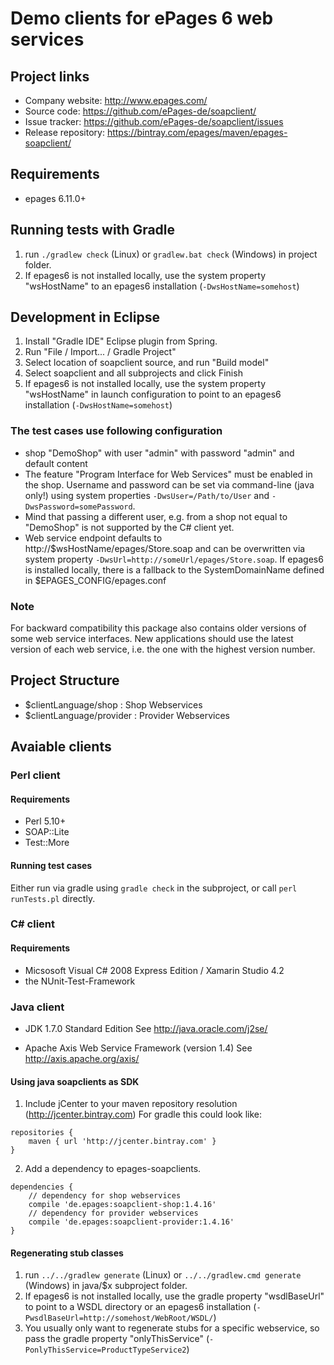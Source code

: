 # Demo clients for ePages 6 web services #

## Project links ##

- Company website: http://www.epages.com/
- Source code: https://github.com/ePages-de/soapclient/
- Issue tracker: https://github.com/ePages-de/soapclient/issues
- Release repository: https://bintray.com/epages/maven/epages-soapclient/

## Requirements ##

- epages 6.11.0+

## Running tests with Gradle ##

1. run ```./gradlew check``` (Linux) or ```gradlew.bat check``` (Windows) in project folder.
2. If epages6 is not installed locally, use the
   system property "wsHostName" to an epages6 installation (```-DwsHostName=somehost```)

## Development in Eclipse ##

1. Install "Gradle IDE" Eclipse plugin from Spring.
2. Run "File / Import... / Gradle Project"
3. Select location of soapclient source, and run "Build model"
4. Select soapclient and all subprojects and click Finish
5. If epages6 is not installed locally, use the
   system property "wsHostName" in launch configuration to point
   to an epages6 installation (```-DwsHostName=somehost```)

### The test cases use following configuration ###

- shop "DemoShop" with user "admin" with password "admin" and default content
- The feature "Program Interface for Web Services" must be enabled in the shop.
  Username and password can be set via command-line (java only!) using system
  properties ```-DwsUser=/Path/to/User``` and ```-DwsPassword=somePassword```.
- Mind that passing a different user, e.g. from a shop not equal to "DemoShop"
  is not supported by the C# client yet.
- Web service endpoint defaults to http://$wsHostName/epages/Store.soap and
  can be overwritten via system property
  ```-DwsUrl=http://someUrl/epages/Store.soap```. If epages6 is installed locally,
  there is a fallback to the SystemDomainName defined in $EPAGES_CONFIG/epages.conf

### Note ###

For backward compatibility this package also contains older versions of some
web service interfaces. New applications should use the latest version of each
web service, i.e. the one with the highest version number.

## Project Structure ##

- $clientLanguage/shop : Shop Webservices
- $clientLanguage/provider : Provider Webservices

## Avaiable clients ##

### Perl client ###

#### Requirements ####

- Perl 5.10+
- SOAP::Lite
- Test::More

#### Running test cases ####

Either run via gradle using ```gradle check``` in the subproject, or call ```perl runTests.pl``` directly.

### C# client ###

#### Requirements ####

- Micsosoft Visual C# 2008 Express Edition / Xamarin Studio 4.2
- the NUnit-Test-Framework

### Java client ###

- JDK 1.7.0 Standard Edition
  See http://java.oracle.com/j2se/

- Apache Axis Web Service Framework (version 1.4)
  See http://axis.apache.org/axis/

#### Using java soapclients as SDK ####

1. Include jCenter to your maven repository resolution (http://jcenter.bintray.com)
   For gradle this could look like:
```
repositories {
    maven { url 'http://jcenter.bintray.com' }
}
```

2. Add a dependency to epages-soapclients.
```
dependencies {
    // dependency for shop webservices
    compile 'de.epages:soapclient-shop:1.4.16'
    // dependency for provider webservices
    compile 'de.epages:soapclient-provider:1.4.16'
}
```

#### Regenerating stub classes ####

1. run ```../../gradlew generate``` (Linux) or ```../../gradlew.cmd generate``` (Windows) in java/$x subproject folder.
2. If epages6 is not installed locally, use the
   gradle property "wsdlBaseUrl" to point to a WSDL directory or an epages6
   installation (```-PwsdlBaseUrl=http://somehost/WebRoot/WSDL/```)
3. You usually only want to regenerate stubs for a specific webservice, so pass
   the gradle property "onlyThisService" (```-PonlyThisService=ProductTypeService2```)

